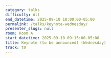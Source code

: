 ```yaml
---
category: talks
difficulty: All
end_datetime: 2025-09-10 10:00:00-05:00
permalink: /talks/keynote-wednesday/
presenter_slugs: null
room: Room A
start_datetime: 2025-09-10 09:15:00-05:00
title: Keynote (to be announced) (Wednesday)
track: t0
---
```

